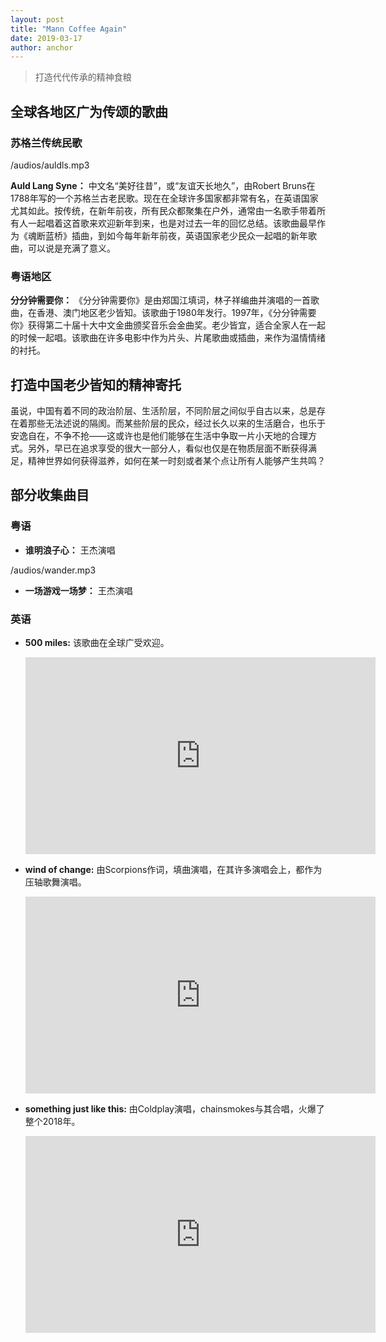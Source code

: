 ```yaml
---
layout: post
title: "Mann Coffee Again"
date: 2019-03-17
author: anchor
---
```


>打造代代传承的精神食粮

## 全球各地区广为传颂的歌曲

### 苏格兰传统民歌

<p>/audios/auldls.mp3</p>

**Auld Lang Syne：** 中文名“美好往昔”，或“友谊天长地久”，由Robert Bruns在1788年写的一个苏格兰古老民歌。现在在全球许多国家都非常有名，在英语国家尤其如此。按传统，在新年前夜，所有民众都聚集在户外，通常由一名歌手带着所有人一起唱着这首歌来欢迎新年到来，也是对过去一年的回忆总结。该歌曲最早作为《魂断蓝桥》插曲，到如今每年新年前夜，英语国家老少民众一起唱的新年歌曲，可以说是充满了意义。

### 粤语地区

**分分钟需要你：** 《分分钟需要你》是由郑国江填词，林子祥编曲并演唱的一首歌曲，在香港、澳门地区老少皆知。该歌曲于1980年发行。1997年，《分分钟需要你》获得第二十届十大中文金曲颁奖音乐会金曲奖。老少皆宜，适合全家人在一起的时候一起唱。该歌曲在许多电影中作为片头、片尾歌曲或插曲，来作为温情情绪的衬托。

## 打造中国老少皆知的精神寄托

虽说，中国有着不同的政治阶层、生活阶层，不同阶层之间似乎自古以来，总是存在着那些无法述说的隔阂。而某些阶层的民众，经过长久以来的生活磨合，也乐于安逸自在，不争不抢——这或许也是他们能够在生活中争取一片小天地的合理方式。另外，早已在追求享受的很大一部分人，看似也仅是在物质层面不断获得满足，精神世界如何获得滋养，如何在某一时刻或者某个点让所有人能够产生共鸣？

## 部分收集曲目

### 粤语
* **谁明浪子心：** 王杰演唱
  
<p>/audios/wander.mp3</p>

* **一场游戏一场梦：** 王杰演唱

### 英语
* **500 miles:** 该歌曲在全球广受欢迎。
  
  <iframe width="560" height="315" src="https://www.youtube.com/embed/HAZJAzCshN4" frameborder="0" allow="accelerometer; autoplay; encrypted-media; gyroscope; picture-in-picture" allowfullscreen></iframe>

* **wind of change:** 由Scorpions作词，填曲演唱，在其许多演唱会上，都作为压轴歌舞演唱。
  
  <iframe width="560" height="315" src="https://www.youtube.com/embed/Vq7WXp-Clic" frameborder="0" allow="accelerometer; autoplay; encrypted-media; gyroscope; picture-in-picture" allowfullscreen></iframe>

* **something just like this:** 由Coldplay演唱，chainsmokes与其合唱，火爆了整个2018年。
  
  <iframe width="560" height="315" src="https://www.youtube.com/embed/4u6bWs-ZG0o" frameborder="0" allow="accelerometer; autoplay; encrypted-media; gyroscope; picture-in-picture" allowfullscreen></iframe>